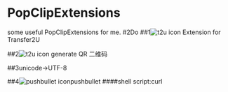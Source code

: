 PopClipExtensions
=================

some useful PopClipExtensions for me.
#2Do
##1![t2u icon](https://farm4.staticflickr.com/3689/13554206755_dfcd63180b_s.jpg) 
Extension for Transfer2U

##2![t2u icon](http://imgt3.bdstatic.com/it/u=1380730857,2444281320&fm=116&gp=0.jpg) generate QR
二维码

##3unicode->UTF-8

##4![pushbullet icon](https://farm8.staticflickr.com/7088/13575543233_1c6e6c03c6_s.jpg)pushbullet
####shell script:curl

